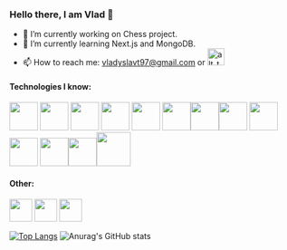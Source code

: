 ### Hello there, I am Vlad 👋

- 🔭 I’m currently working on Chess project.
- 🌱 I’m currently learning Next.js and MongoDB.
- 📫 How to reach me: vladyslavt97@gmail.com or [<img alt="alt_text" width="30px" target="_blank" src="https://cdn.jsdelivr.net/gh/devicons/devicon/icons/linkedin/linkedin-original.svg" />](https://www.linkedin.com/in/vladyslav-tsurkanenko/)

#### Technologies I know: 
<img src="https://cdn.jsdelivr.net/gh/devicons/devicon/icons/typescript/typescript-original.svg" width="50px"/> <img src="https://cdn.jsdelivr.net/gh/devicons/devicon/icons/react/react-original-wordmark.svg" width="50px"/> <img src="https://cdn.jsdelivr.net/gh/devicons/devicon/icons/javascript/javascript-original.svg" width="50px"/> <img src="https://cdn.jsdelivr.net/gh/devicons/devicon/icons/nodejs/nodejs-original-wordmark.svg" width="50px"/> <img src="https://cdn.jsdelivr.net/gh/devicons/devicon/icons/vuejs/vuejs-original-wordmark.svg" width="50px"/> <img 
src="https://cdn.jsdelivr.net/gh/devicons/devicon/icons/socketio/socketio-original-wordmark.svg" width="50px"/><img
src="https://cdn.jsdelivr.net/gh/devicons/devicon/icons/redux/redux-original.svg" width="50px"/><img src="https://cdn.jsdelivr.net/gh/devicons/devicon/icons/html5/html5-original-wordmark.svg" width="50px"/> <img src="https://cdn.jsdelivr.net/gh/devicons/devicon/icons/css3/css3-original-wordmark.svg" width="50px"/> <img src="https://cdn.jsdelivr.net/gh/devicons/devicon/icons/postgresql/postgresql-original-wordmark.svg" width="50px"/> <img src="https://cdn.jsdelivr.net/gh/devicons/devicon/icons/jquery/jquery-original-wordmark.svg" width="50px"/><img src="https://cdn.jsdelivr.net/gh/devicons/devicon/icons/handlebars/handlebars-original-wordmark.svg" width="50px"/><img src="https://cdn.jsdelivr.net/gh/devicons/devicon/icons/tailwindcss/tailwindcss-original-wordmark.svg" width="60px"/>
          
          

#### Other:
<img src="https://cdn.jsdelivr.net/gh/devicons/devicon/icons/photoshop/photoshop-plain.svg" width="40px"/> <img src="https://cdn.jsdelivr.net/gh/devicons/devicon/icons/aftereffects/aftereffects-original.svg" width="40px"/> <img src="https://cdn.jsdelivr.net/gh/devicons/devicon/icons/premierepro/premierepro-original.svg" width="40px"/>



[![Top Langs](https://github-readme-stats.vercel.app/api/top-langs/?username=vladyslavt97)](https://github.com/anuraghazra/github-readme-stats) ![Anurag's GitHub stats](https://github-readme-stats.vercel.app/api?username=vladyslavt97&hide=contribs,prs)


